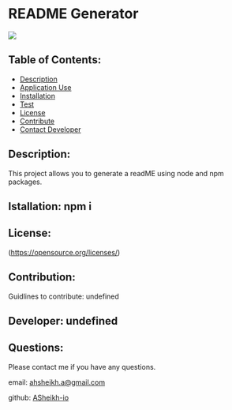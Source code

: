 # README Generator
  [![](https://img.shields.io/badge/License--green.svg)](https://opensource.org/licenses/)
 
  ## Table of Contents:
 
  * [Description](##Description)
  * [Application Use](##usage)
  * [Installation](##Installation)
  * [Test](##Test)
  * [License](##License)
  * [Contribute](##Contribute)
  * [Contact Developer](##Questions)
  
  ## Description: 
  This project allows you to generate a readME using node and npm packages.
  
  ## Istallation: npm i

  ## License:
  (https://opensource.org/licenses/)
  
  ## Contribution:

  Guidlines to contribute:
  undefined

  ## Developer: undefined


  ## Questions:
  Please contact me if you have any questions.
 
  email: [ahsheikh.a@gmail.com](ahsheikh.a@gmail.com)
  
  github: [ASheikh-io](https://www.github.com/ASheikh-io)
  